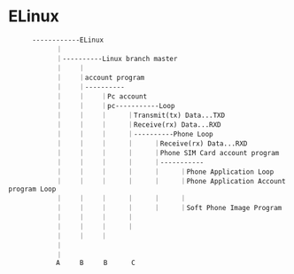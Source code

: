 # ELinux

   
          ------------ELinux
                ｜
                ｜----------Linux branch master
                ｜    ｜
                ｜    ｜account program  
                ｜    ｜----------
                ｜    ｜    ｜Pc account
                ｜    ｜    ｜pc-----------Loop
                ｜    ｜    ｜     ｜Transmit(tx) Data...TXD 
                ｜    ｜    ｜     ｜Receive(rx) Data...RXD
                ｜    ｜    ｜     ｜----------Phone Loop
                ｜    ｜    ｜     ｜     ｜Receive(rx) Data...RXD
                ｜    ｜    ｜     ｜     ｜Phone SIM Card account program
                ｜    ｜    ｜     ｜     ｜-----------
                ｜    ｜    ｜     ｜     ｜     ｜Phone Application Loop    
                ｜    ｜    ｜     ｜     ｜     ｜Phone Application Account program Loop
                ｜    ｜    ｜     ｜     ｜     ｜
                ｜    ｜    ｜     ｜     ｜     ｜Soft Phone Image Program
                ｜    ｜    ｜     ｜     
                ｜    ｜    ｜     ｜
                ｜    ｜    ｜
                ｜
                ｜
                A     B     B      C      
